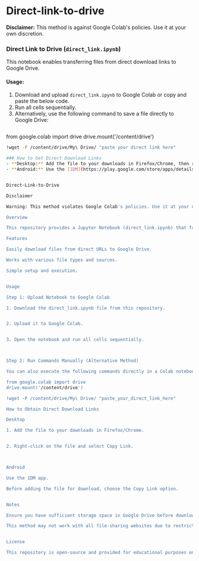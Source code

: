 # Direct-link-to-drive

**Disclaimer:** This method is against Google Colab's policies. Use it at your own discretion.




### Direct Link to Drive (`direct_link.ipynb`)  
This notebook enables transferring files from direct download links to Google Drive.  

#### Usage:  
1. Download and upload `direct_link.ipynb` to Google Colab or copy and paste the below code.
2. Run all cells sequentially.  
3. Alternatively, use the following command to save a file directly to Google Drive:  
   ```bash
  from google.colab import drive
  drive.mount('/content/drive')

   ```bash
   !wget -P /content/drive/My\ Drive/ "paste your direct link here"

### How to Get Direct Download Links  
- **Desktop:** Add the file to your downloads in Firefox/Chrome, then right-click on it and select **Copy Link**.  
- **Android:** Use the [1DM](https://play.google.com/store/apps/details?id=idm.internet.download.manager) app. Before adding the file for download, an option to **Copy Link** will be available.  


Direct-Link-to-Drive

Disclaimer

Warning: This method violates Google Colab's policies. Use it at your own risk.

Overview

This repository provides a Jupyter Notebook (direct_link.ipynb) that facilitates transferring files from direct download links to Google Drive.

Features

Easily download files from direct URLs to Google Drive.

Works with various file types and sources.

Simple setup and execution.


Usage

Step 1: Upload Notebook to Google Colab

1. Download the direct_link.ipynb file from this repository.


2. Upload it to Google Colab.


3. Open the notebook and run all cells sequentially.



Step 2: Run Commands Manually (Alternative Method)

You can also execute the following commands directly in a Colab notebook:

from google.colab import drive
drive.mount('/content/drive')

!wget -P /content/drive/My\ Drive/ "paste_your_direct_link_here"

How to Obtain Direct Download Links

Desktop

1. Add the file to your downloads in Firefox/Chrome.


2. Right-click on the file and select Copy Link.



Android

Use the 1DM app.

Before adding the file for download, choose the Copy Link option.


Notes

Ensure you have sufficient storage space in Google Drive before downloading files.

This method may not work with all file-sharing websites due to restrictions.


License

This repository is open-source and provided for educational purposes only. The author is not responsible for any misuse.

